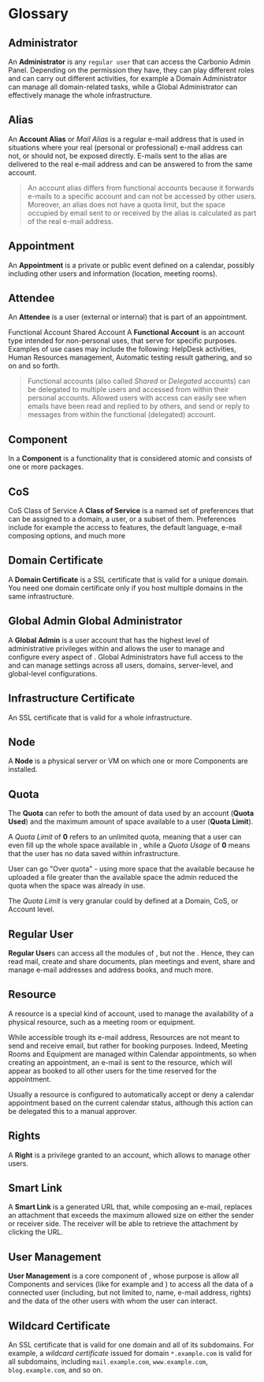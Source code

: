 # Glossary

## Administrator

An **Administrator** is any `regular user` that can access the Carbonio Admin Panel.
Depending on the permission they have, they can play different roles
and can carry out different activities, for example a Domain Administrator
can manage all domain-related tasks, while a Global Administrator can effectively
manage the whole infrastructure.

## Alias

An **Account Alias** or *Mail Alias* is a
regular e-mail address that is used in situations where your real
(personal or professional) e-mail address can not, or should not, be
exposed directly. E-mails sent to the alias are delivered to the real
e-mail address and can be answered to from the same account.

> An account alias differs from functional accounts because it forwards
> e-mails to a specific account and can not be accessed by other users.
> Moreover, an alias does not have a quota limit, but the space occupied
> by email sent to or received by the alias is calculated as part of the
> real e-mail address.

## Appointment

An **Appointment** is a private or public event defined on a
calendar, possibly including other users and information (location,
meeting rooms).

## Attendee

An **Attendee** is a user (external or internal) that is part of an
appointment.

Functional Account Shared Account A **Functional Account** is an account
type intended for non-personal uses, that serve for specific purposes.
Examples of use cases may include the following: HelpDesk activities,
Human Resources management, Automatic testing result gathering, and so
on and so forth.

> Functional accounts (also called *Shared* or *Delegated* accounts) can
> be delegated to multiple users and accessed from within their personal
> accounts. Allowed users with access can easily see when emails have
> been read and replied to by others, and send or reply to messages from
> within the functional (delegated) account.

## Component

In a **Component** is a functionality that is considered atomic
and consists of one or more packages.

## CoS

CoS Class of Service A **Class of Service** is a named set of
preferences that can be assigned to a domain, a user, or a subset of
them. Preferences include for example the access to features, the
default language, e-mail composing options, and much more

## Domain Certificate

A **Domain Certificate** is a SSL certificate that is valid for a
unique domain. You need one domain certificate only if you host
multiple domains in the same infrastructure.

## Global Admin Global Administrator 

A **Global Admin** is a user account
that has the highest level of administrative privileges within and
allows the user to manage and configure every aspect of . Global
Administrators have full access to the and can manage settings across
all users, domains, server-level, and global-level configurations.

## Infrastructure Certificate

An SSL certificate that is valid for a whole infrastructure.

## Node

A **Node** is a physical server or VM on which one or more
Components are installed.

## Quota

The **Quota** can refer to both the amount of data used by an
account (**Quota Used**) and the maximum amount of space available
to a user (**Quota Limit**).

A *Quota Limit* of **0** refers to an unlimited quota, meaning that
a user can even fill up the whole space available in , while a
*Quota Usage* of **0** means that the user has no data saved within
infrastructure.

User can go "Over quota" - using more space that the available
because he uploaded a file greater than the available space the
admin reduced the quota when the space was already in use.

The *Quota Limit* is very granular could by defined at a Domain,
CoS, or Account level.

## Regular User

**Regular User**s can access all the modules of , but not the .
Hence, they can read mail, create and share documents, plan meetings
and event, share and manage e-mail addresses and address books, and
much more.

## Resource

A resource is a special kind of account, used to manage the
availability of a physical resource, such as a meeting room or
equipment.

While accessible trough its e-mail address, Resources are not meant
to send and receive email, but rather for booking purposes. Indeed,
Meeting Rooms and Equipment are managed within Calendar
appointments, so when creating an appointment, an e-mail is sent to
the resource, which will appear as booked to all other users for the
time reserved for the appointment.

Usually a resource is configured to automatically accept or deny a
calendar appointment based on the current calendar status, although
this action can be delegated this to a manual approver.

## Rights

A **Right** is a privilege granted to an account, which allows to
manage other users.

## Smart Link

A **Smart Link** is a generated URL that, while composing an e-mail,
replaces an attachment that exceeds the maximum allowed size on
either the sender or receiver side. The receiver will be able to
retrieve the attachment by clicking the URL.

## User Management

**User Management** is a core component of , whose purpose is allow
all Components and services (like for example and ) to access all
the data of a connected user (including, but not limited to, name,
e-mail address, rights) and the data of the other users with whom
the user can interact.

## Wildcard Certificate

An SSL certificate that is valid for one domain and all of its
subdomains. For example, a *wildcard certificate* issued for domain
`*.example.com` is valid for all subdomains, including
`mail.example.com`, `www.example.com`, `blog.example.com`, and so
 on.    
